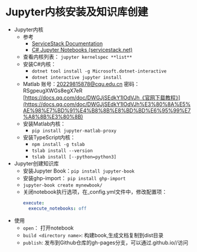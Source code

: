 # Jupyter内核安装及知识库创建

- Jupyter内核
    - 参考
        - [ServiceStack Documentation](https://docs.servicestack.net/)
        - [C# Jupyter Notebooks (servicestack.net)](https://docs.servicestack.net/jupyter-notebooks-csharp#generate-c-jupyter-notebooks)
    - 查看内核列表： `jupyter kernelspec **list**`
    - 安装C#内核：
        - `dotnet tool install -g Microsoft.dotnet-interactive`
        - `dotnet interactive jupyter install`
    - Matlab
    账号：20229815878@cqu.edu.cn 密码：RSgpeugXWGs8egX7eR
    [https://docs.qq.com/doc/DWGJjSEdkY1lOdVJh《官网下载教程》](https://docs.qq.com/doc/DWGJjSEdkY1lOdVJh%E3%80%8A%E5%AE%98%E7%BD%91%E4%B8%8B%E8%BD%BD%E6%95%99%E7%A8%8B%E3%80%8B)
    - 安装Matlab内核：
        - `pip install jupyter-matlab-proxy`
    - 安装TypeScript内核：
        - `npm install -g tslab`
        - `tslab install --version`
        - `tslab install [--python=python3]`
- Jupyter创建知识库
    - 安装Jupyter Book：`pip install jupyter-book`
    - 安装ghp-import： `pip install ghp-import`
    - `jupyter-book create mynewbook/`
    - 关闭notebook执行选项，在_config.yml文件中，修改配置项：
        ```YAML
        execute:
          execute_notebooks: off
        ```
- 使用
    - `open`： 打开notebook
    - `build <directory name>`: 构建book,生成文档复制到dist目录
    - `publish`: 发布到Github仓库的gh-pages分支，可以通过<user name>.github.io/<repo name>/<book name>访问
